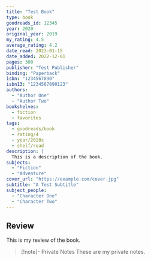 ```yaml
---
title: "Test Book"
type: book
goodreads_id: 12345
year: 2020
original_year: 2019
my_rating: 4.5
average_rating: 4.2
date_read: 2023-01-15
date_added: 2022-12-01
pages: 300
publisher: "Test Publisher"
binding: "Paperback"
isbn: "1234567890"
isbn13: "1234567890123"
authors:
  - "Author One"
  - "Author Two"
bookshelves:
  - fiction
  - favorites
tags:
  - goodreads/book
  - rating/4
  - year/2020s
  - shelf/read
description: |
  This is a description of the book.
subjects:
  - "Fiction"
  - "Adventure"
cover_url: "https://example.com/cover.jpg"
subtitle: "A Test Subtitle"
subject_people:
  - "Character One"
  - "Character Two"
---
```


## Review

This is my review of the book.

> [!note]- Private Notes
> These are my private notes.
